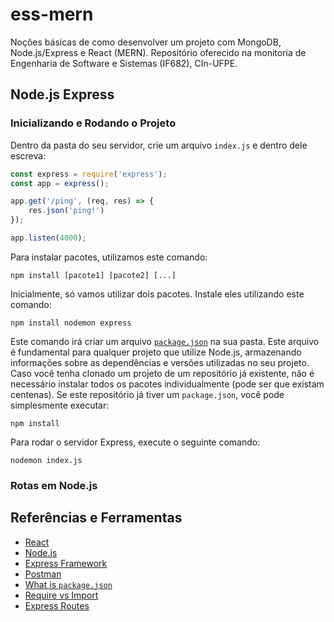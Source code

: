# ess-mern

Noções básicas de como desenvolver um projeto com MongoDB, Node.js/Express e React (MERN). Repositório oferecido na monitoria 
de Engenharia de Software e Sistemas (IF682), CIn-UFPE.

## Node.js Express

### Inicializando e Rodando o Projeto

Dentro da pasta do seu servidor, crie um arquivo `index.js` e dentro dele escreva:

```js
const express = require('express');
const app = express();

app.get('/ping', (req, res) => {
    res.json('ping!')
});

app.listen(4000);
```

Para instalar pacotes, utilizamos este comando:

```
npm install [pacote1] [pacote2] [...]
```

Inicialmente, só vamos utilizar dois pacotes. Instale eles utilizando este comando:

```
npm install nodemon express
```

Este comando irá criar um arquivo [`package.json`](https://docs.npmjs.com/cli/v10/configuring-npm/package-json) na sua pasta. Este arquivo é fundamental para qualquer projeto que utilize Node.js, armazenando informações sobre as dependências e versões utilizadas no seu projeto.  
Caso você tenha clonado um projeto de um repositório já existente, não é necessário instalar todos os pacotes individualmente (pode ser que existam centenas). Se este repositório já tiver um `package.json`, você pode simplesmente executar:
```
npm install
```

Para rodar o servidor Express, execute o seguinte comando:

```
nodemon index.js
```

### Rotas em Node.js

## Referências e Ferramentas
  
- [React](https://react.dev/reference/react)
- [Node.js](https://nodejs.org/docs/latest/api/)
- [Express Framework](https://expressjs.com/pt-br/starter/installing.html)
- [Postman](https://web.postman.co/)
- [What is `package.json`](https://docs.npmjs.com/cli/v10/configuring-npm/package-json)
- [Require vs Import](https://medium.com/@chamin.njay/require-vs-import-in-node-js-abdf5427d7b0)
- [Express Routes](https://expressjs.com/pt-br/guide/routing.htmll)